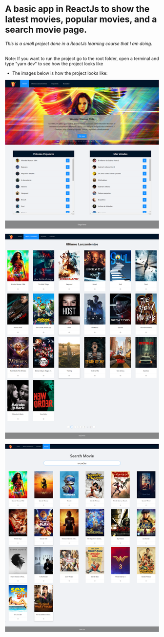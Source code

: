 # A basic app in ReactJs to show the latest movies, popular movies, and a search movie page.

###### This is a small project done in a ReactJs learning course that I am doing.

Note: If you want to run the project go to the root folder, open a terminal and type "yarn dev" to see how the project looks like

- The images below is how the project looks like:

![Image Home](https://github.com/dieguits/ReactMovies/blob/master/MoviePage1.png)

![Image Latest Movies](https://github.com/dieguits/ReactMovies/blob/master/lastMovies.png)

![Image Search Movies](https://github.com/dieguits/ReactMovies/blob/master/movieSearch.png)
